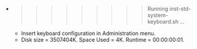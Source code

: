 * >>>>>>>>> Running inst-std-system-keyboard.sh ...
  * Insert keyboard configuration in Administration menu.
  * Disk size = 3507404K. Space Used = 4K. Runtime = 00:00:00:01.
